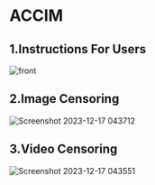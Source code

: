 # ACCIM


## 1.Instructions For Users 
![front](https://github.com/Nandhukriss/Automatic-Censorable-Content-Identification-In-movies-Using-DeepLearning-Flask/assets/103727372/d25824d8-4d99-4f23-b3db-1563fe80ee84)

## 2.Image Censoring
![Screenshot 2023-12-17 043712](https://github.com/Nandhukriss/Automatic-Censorable-Content-Identification-In-movies-Using-DeepLearning-Flask/assets/103727372/dca8ce42-409b-46c0-b39c-0b50c304d537)

## 3.Video Censoring 
![Screenshot 2023-12-17 043551](https://github.com/Nandhukriss/Automatic-Censorable-Content-Identification-In-movies-Using-DeepLearning-Flask/assets/103727372/bebd5b51-883f-406e-9d67-5514aad30381)
